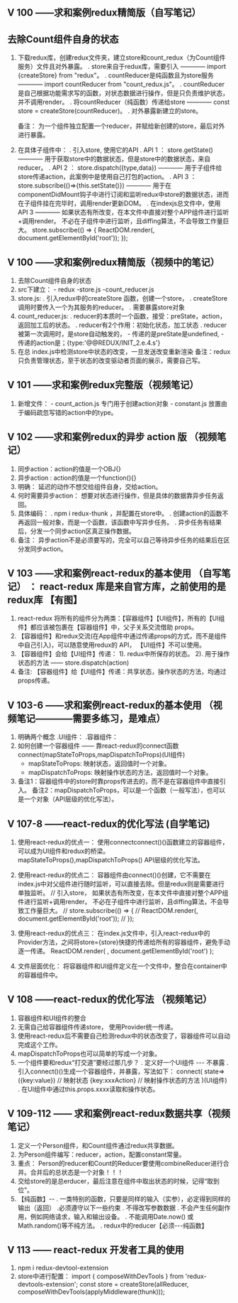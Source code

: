 ## V 100 ——求和案例redux精简版（自写笔记）
## 去除Count组件自身的状态
1. 下载redux库，创建redux文件夹，建立store和count_redux（为Count组件服务）文件且对外暴露。
   . store来自于redux库，需要引入 ———— import {createStore} from "redux"。
   . countReducer是纯函数且为store服务 ———— import countReducer from "count_redux.js"。
   . countReducer是自己根据功能需求写的函数，对状态数据进行操作，但是只负责维护状态，并不调用render。
   . 将countReducer（纯函数）传递给store ———— const store = createStore(countReducer)。
   . 对外暴露新建立的store。

   备注： 为一个组件独立配置一个reducer，并赋给新创建的store，最后对外进行暴露。

2. 在具体子组件中：
   . 引入store, 使用它的API
   . API 1 ： store.getState()  ———— 用于获取store中的数据状态，但是store中的数据状态，来自reducer。
   . API 2 ： store.dispatch({type,data}) ———— 用于子组件给store传递action，此案例中是使用自己打包的action。
   . API 3 ： store.subscribe(()=>{this.setState()}) ———— 用于在componentDidMount钩子中进行订阅和监听redux中store的数据状态，进而在子组件挂在完毕时，调用render更新DOM。
   . 在indexjs总文件中，使用 API 3 ———— 如果状态有所改变，在本文件中直接对整个APP组件进行监听+调用render。 不必在子组件中进行监听，且diffing算法，不会导致工作量巨大。
    store.subscribe(() => {
	    ReactDOM.render(<App />, document.getElementById('root'));
    });

## V 100 ——求和案例redux精简版（视频中的笔记）
1. 去除Count组件自身的状态
2. src下建立： 
          - redux
             -store.js
             -count_reducer.js
3. store.js:
   . 引入redux中的createStore 函数，创建一个store，
   . createStore调用时要传入一个为其服务的reducer。
   . 需要暴露store对象
4. count_reducer.js:
   . reducer的本质时一个函数，接受：preState，action，返回加工后的状态。
   . reducer有2个作用：初始化状态，加工状态
   . reducer 被第一次调用时，是store自动触发的，
           - 传递的是preState是undefined,
           - 传递的action是；{type:'@@REDUX/INIT_2.e.4.s'}   
5. 在总 index.js中检测store中状态的改变，一旦发送改变重新渲染<App/>
   备注：redux只负责管理状态，至于状态的改变驱动者页面的展示，需要自己写。


## V 101 ——求和案例redux完整版（视频笔记）
1. 新增文件：
         - count_action.js  专门用于创建action对象
         - constant.js      放置由于编码疏忽写错的action中的type。

## V 102 ——求和案例redux的异步 action 版 （视频笔记）
1. 同步action：action的值是一个OBJ{}
2. 异步action : action的值是一个function(){}
3. 明确： 延迟的动作不想交给组件自身，交给action。
4. 何时需要异步action： 想要对状态进行操作，但是具体的数据靠异步任务返回。
5. 具体编码： 
          . npm i redux-thunk ，并配置在store中。
          . 创建action的函数不再返回一般对象，而是一个函数，该函数中写异步任务。
          . 异步任务有结果后，分发一个同步action区真正操作数据。
6. 备注： 异步action不是必须要写的，完全可以自己等待异步任务的结果后在区分发同步action。 

## V 103 ——求和案例react-redux的基本使用 （自写笔记） ： react-redux 库是来自官方库，之前使用的是redux库 【有图】
1. react-redux 将所有的组件分为两类：【容器组件】【UI组件】，所有的【UI组件】都应该被包裹在【容器组件】中，父子关系交流借助 props。
2. 【容器组件】和redux交流(在App组件中通过传递props的方式，而不是组件中自己引入)，可以随意使用redux的 API， 【UI组件】不可以使用。 
3. 【容器组件】会给【UI组件】传递： 1). redux中所保存的状态。 2). 用于操作状态的方法 —— store.dispatch(action)
4. 备注: 【容器组件】给【UI组件】传递：共享状态，操作状态的方法，均通过props传递。

## V 103-6 ——求和案例react-redux的基本使用 （视频笔记————需要多练习，是难点） 
1. 明确两个概念
   .UI组件：
   .容器组件：
2. 如何创建一个容器组件 —— 靠react-redux的connect函数
   connect(mapStateToProps,mapDispatchToProps)(UI组件)
   - mapStateToProps: 映射状态，返回值时一个对象。
   - mapDispatchToProps: 映射操作状态的方法，返回值时一个对象。
3. 备注1：容器组件中的store时靠props传进去的，而不是在容器组件中直接引入。
   备注2：mapDispatchToProps，可以是一个函数（一般写法），也可以是一个对象（API层级的优化写法）。

## V 107-8 ——react-redux的优化写法 (自学笔记)
1. 使用react-redux的优点一： 使用connectconnect()()函数建立的容器组件，可以成为UI组件和redux的桥梁。  mapStateToProps(),mapDispatchToProps() API层级的优化写法。
2. 使用react-redux的优点二： 容器组件由connect()()创建，它不需要在index.js中对父组件进行随时监听，可以直接去除。但是redux则是需要进行单独监听。
   // 引入store， 如果状态有所改变，在本文件中直接对整个APP组件进行监听+调用render。 不必在子组件中进行监听，且diffing算法，不会导致工作量巨大。
   // store.subscribe(() => {
   // 	ReactDOM.render(<App />, document.getElementById('root'));
   // });
3. 使用react-redux的优点三： 在index.js文件中，引入react-redux中的Provider方法，之间将store={store}快捷的传递给所有的容器组件，避免手动逐一传递。
      ReactDOM.render(
	      <Provider store={store}>
	      	<App />
	      </Provider>,
	      document.getElementById('root')
      );

4. 文件层面优化： 将容器组件和UI组件定义在一个文件中，整合在container中的容器组件中。

## V 108 ——react-redux的优化写法 （视频笔记）
1. 容器组件和UI组件的整合
2. 无需自己给容器组件传递store， 使用Provider统一传递。
3. 使用react-redux后不需要自己检测redux中的状态改变了，容器组件可以自动完成这个工作。
4. mapDispatchToProps也可以简单的写成一个对象。
5. 一个组件要和redux“打交道”要经过那几步？
   . 定义好一个UI组件  --- 不暴露
   . 引入connect()()生成一个容器组件，并暴露，写法如下：
      connect(
         state=>({key:value})    // 映射状态
         {key:xxxAction}         // 映射操作状态的方法
      )(UI组件)
   . 在UI组件中通过this.props.xxxx读取和操作状态。


## V 109-112 ——  求和案例react-redux数据共享（视频笔记）
1. 定义一个Person组件，和Count组件通过redux共享数据。
2. 为Person组件编写：reducer，action，配置constant常量。
3. 重点： Person的reducer和Count的Reducer要使用combineReducer进行合并。合并后的总状态是一个对象！！！
4. 交给store的是总erducer，最后注意在组件中取出状态的时候，记得“取到位”。
5. 【纯函数】--
   . 一类特别的函数，只要是同样的输入（实参），必定得到同样的输出（返回）
   .必须遵守以下一些约束
     . 不得改写参数数据
     . 不会产生任何副作用，例如网络请求，输入和输出设备。
     . 不能调用Date.now() 或 Math.random()等不纯方法。
   . redux中的reducer【必须---纯函数】


## V 113 —— react-redux 开发者工具的使用
1. npm i redux-devtool-extension
2. store中进行配置：
 import { composeWithDevTools } from 'redux-devtools-extension';
 const store = createStore(allReducer, composeWithDevTools(applyMiddleware(thunk)));


















